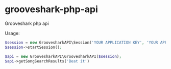 # grooveshark-php-api
Grooveshark php api

Usage:
```php
$session = new GroovesharkAPI\Session('YOUR APPLICATION KEY', 'YOUR APPLICATION SECRET');
$session->startSession();

$api = new GroovesharkAPI\GroovesharkAPI($session);
$api->getSongSearchResults('Beat it')
```